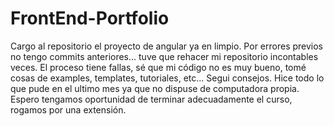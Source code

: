 # FrontEnd-Portfolio
 
 Cargo al repositorio el proyecto de angular ya en limpio. Por errores previos no tengo commits anteriores... tuve que rehacer mi repositorio incontables veces. 
 El proceso tiene fallas, sé que mi código no es muy bueno, tomé cosas de examples, templates, tutoriales, etc... Segui consejos. Hice todo lo que pude en el ultimo mes ya que no dispuse de computadora propia. Espero tengamos oportunidad de terminar adecuadamente el curso, rogamos por una extensión.
